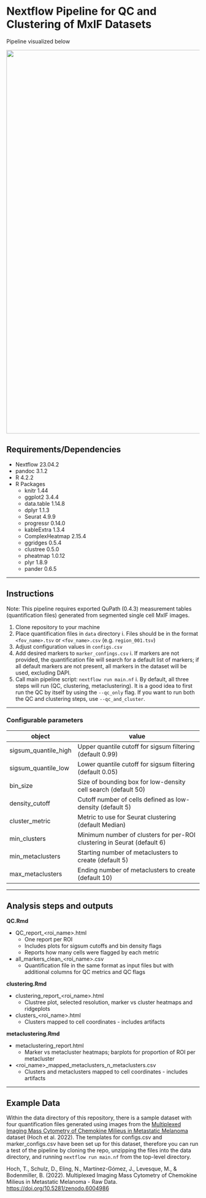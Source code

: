 # Nextflow Pipeline for QC and Clustering of MxIF Datasets

Pipeline visualized below

<img src="https://github.com/dimi-lab/mxif_clustering_pipeline/blob/main/images/mxif-pipeline.png" width=1000>

## Requirements/Dependencies

-   Nextflow 23.04.2
-   pandoc 3.1.2
-   R 4.2.2
-   R Packages
    -   knitr 1.44
    -   ggplot2 3.4.4
    -   data.table 1.14.8
    -   dplyr 1.1.3
    -   Seurat 4.9.9
    -   progressr 0.14.0
    -   kableExtra 1.3.4
    -   ComplexHeatmap 2.15.4
    -   ggridges 0.5.4
    -   clustree 0.5.0
    -   pheatmap 1.0.12
    -   plyr 1.8.9
    -   pander 0.6.5

------------------------------------------------------------------------

## Instructions

Note: This pipeline requires exported QuPath (0.4.3) measurement tables (quantification files) generated from segmented single cell MxIF images.

1.  Clone repository to your machine
2.  Place quantification files in `data` directory
    i.  Files should be in the format `<fov_name>.tsv` or `<fov_name>.csv` (e.g. `region_001.tsv`)
3.  Adjust configuration values in `configs.csv`
4.  Add desired markers to `marker_confings.csv`
    i.  If markers are not provided, the quantification file will search for a default list of markers; if all default markers are not present, all markers in the dataset will be used, excluding DAPI.
5.  Call main pipeline script: `nextflow run main.nf`
    i.  By default, all three steps will run (QC, clustering, metaclustering). It is a good idea to first run the QC by itself by using the `--qc_only` flag. If you want to run both the QC and clustering steps, use `--qc_and_cluster`.

------------------------------------------------------------------------

### Configurable parameters

| object               | value                                                                   |
|----------------------|--------------------------------------------------|
| sigsum_quantile_high | Upper quantile cutoff for sigsum filtering (default 0.99)               |
| sigsum_quantile_low  | Lower quantile cutoff for sigsum filtering (default 0.05)               |
| bin_size             | Size of bounding box for low-density cell search (default 50)           |
| density_cutoff       | Cutoff number of cells defined as low-density (default 5)               |
| cluster_metric       | Metric to use for Seurat clustering (default Median)                    |
| min_clusters         | Minimum number of clusters for per-ROI clustering in Seurat (default 6) |
| min_metaclusters     | Starting number of metaclusters to create (default 5)                   |
| max_metaclusters     | Ending number of metaclusters to create (default 10)                    |

------------------------------------------------------------------------

## Analysis steps and outputs

**QC.Rmd**

-   QC_report\_\<roi_name\>.html
    -   One report per ROI
    -   Includes plots for sigsum cutoffs and bin density flags
    -   Reports how many cells were flagged by each metric
-   all_markers_clean\_\<roi_name\>.csv
    -   Quantification file in the same format as input files but with additional columns for QC metrics and QC flags

**clustering.Rmd**

-   clustering_report\_\<roi_name\>.html
    -   Clustree plot, selected resolution, marker vs cluster heatmaps and ridgeplots
-   clusters\_\<roi_name\>.html
    -   Clusters mapped to cell coordinates - includes artifacts

**metaclustering.Rmd**

-   metaclustering_report.html
    -   Marker vs metacluster heatmaps; barplots for proportion of ROI per metacluster
-   \<roi_name\>\_mapped_metaclusters_n\_metaclusters.csv
    -   Clusters and metaclusters mapped to cell coordinates - includes artifacts

------------------------------------------------------------------------

## Example Data

Within the data directory of this repository, there is a sample dataset with four quantification files generated using images from the [Multiplexed Imaging Mass Cytometry of Chemokine Milieus in Metastatic Melanoma](https://zenodo.org/records/6004986) dataset (Hoch et al. 2022). The templates for configs.csv and marker_configs.csv have been set up for this dataset, therefore you can run a test of the pipeline by cloning the repo, unzipping the files into the data directory, and running `nextflow run main.nf` from the top-level directory.

Hoch, T., Schulz, D., Eling, N., Martínez-Gómez, J., Levesque, M., & Bodenmiller, B. (2022). Multiplexed Imaging Mass Cytometry of Chemokine Milieus in Metastatic Melanoma - Raw Data. <https://doi.org/10.5281/zenodo.6004986>
